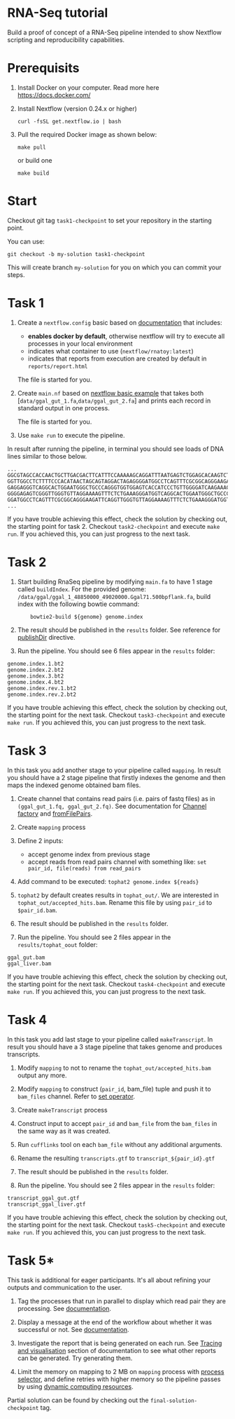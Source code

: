 RNA-Seq tutorial
======================

Build a proof of concept of a RNA-Seq pipeline intended to show Nextflow
scripting and reproducibility capabilities.

# Prerequisits


1) Install Docker on your computer. Read more here https://docs.docker.com/

2) Install Nextflow (version 0.24.x or higher)

    `curl -fsSL get.nextflow.io | bash`

3) Pull the required Docker image as shown below: 

    `make pull`

    or build one

    `make build`

# Start

Checkout git tag `task1-checkpoint` to set your repository in the starting point.

You can use:

`git checkout -b my-solution task1-checkpoint`

This will create branch `my-solution` for you on which you can commit your steps.

# Task 1

1. Create a `nextflow.config` basic based on [documentation](https://www.nextflow.io/docs/latest/config.html#configuration-file) that includes:
    * **enables docker by default**, otherwise nextflow will try to execute all processes in your local environment
    * indicates what container to use (`nextflow/rnatoy:latest`)
    * indicates that reports from execution are created by default in `reports/report.html`

    The file is started for you.

2. Create `main.nf` based on [nextflow basic example](https://www.nextflow.io/example1.html) that takes both [`data/ggal_gut_1.fa`,`data/ggal_gut_2.fa`] and prints each record in standard output in one process.

    The file is started for you.

3. Use `make run` to execute the pipeline.

In result after running the pipeline, in terminal you should see loads of DNA lines similar to those below.

```
...
GGCGTAGCCACCAACTGCTTGACGACTTCATTTCCAAAAAGCAGGATTTAATGAGTCTGGAGCACAAGTCTTATGAGGAGCAGCTGAGGGAACTGGGATTGCTTA
GGTTGGCCTCTTTTCCCACATAACTAGCAGTAGGACTAGAGGGGATGGCCTCAGTTTCGCGGCAGGGAAGATTCAGGTTGGGTGTTAGGAAAAGTTTCTCTGAAA
GAGGAGGGTCAGGCACTGGAATGGGCTGCCCAGGGTGGTGGAGTCACCATCCCTGTTGGGGATCAAGAAACATTTCACTGTGGTACTGAGGGATGTGGTTTAGTG
GGGGAGAGTCGGGTTGGGTGTTAGGAAAAGTTTCTCTGAAAGGGATGGTCAGGCACTGGAATGGGCTGCCCAGGGTGGTGGAGTCACCATCCCTGTTGGGGATCA
GGATGGCCTCAGTTTCGCGGCAGGGAAGATTCAGGTTGGGTGTTAGGAAAAGTTTCTCTGAAAGGGATGGTCAGGCACTGGAATGGGCTGCCCAGGGTGGTGGAG
...

```

If you have trouble achieving this effect, check the solution by checking out, the starting point for task 2. Checkout `task2-checkpoint` and execute `make run`. If you achieved this, you can just progress to the next task.

# Task 2

1. Start building RnaSeq pipeline by modifying `main.fa` to have 1 stage called `buildIndex`.
    For the provided genome: `/data/ggal/ggal_1_48850000_49020000.Ggal71.500bpflank.fa`, build index with the following bowtie command:

    ```
        bowtie2-build ${genome} genome.index
    ```

2. The result should be published in the `results` folder. See reference for [publishDir](https://www.nextflow.io/docs/latest/process.html?highlight=publishdir#publishdir) directive. 

3. Run the pipeline. You should see 6 files appear in the `results` folder:

```
genome.index.1.bt2  
genome.index.2.bt2  
genome.index.3.bt2  
genome.index.4.bt2  
genome.index.rev.1.bt2  
genome.index.rev.2.bt2
```

If you have trouble achieving this effect, check the solution by checking out, the starting point for the next task. Checkout `task3-checkpoint` and execute `make run`. If you achieved this, you can just progress to the next task.

# Task 3

In this task you add another stage to your pipeline called `mapping`. In result you should have a 2 stage pipeline that firstly indexes the genome and then maps the indexed genome obtained bam files.

1. Create channel that contains read pairs (i.e. pairs of fastq files) as in `(ggal_gut_1.fq, ggal_gut_2.fq)`. See documentation for [Channel factory](https://www.nextflow.io/docs/latest/channel.html?highlight=fromfilepairs#channel-factory) and [fromFilePairs](https://www.nextflow.io/docs/latest/channel.html?highlight=fromfilepairs#fromfilepairs).

2. Create `mapping` process

3. Define 2 inputs:
    * accept genome index from previous stage
    * accept reads from read pairs channel with something like: `set pair_id, file(reads) from read_pairs`

4. Add command to be executed: `tophat2 genome.index ${reads}`

5. `tophat2` by default creates results in `tophat_out/`. We are interested in `tophat_out/accepted_hits.bam`. Rename this file by using `pair_id` to `$pair_id.bam`.

6. The result should be published in the `results` folder. 

7. Run the pipeline. You should see 2 files appear in the `results/tophat_oout` folder:

```
ggal_gut.bam
ggal_liver.bam
```

If you have trouble achieving this effect, check the solution by checking out, the starting point for the next task. Checkout `task4-checkpoint` and execute `make run`. If you achieved this, you can just progress to the next task.

# Task 4

In this task you add last stage to your pipeline called `makeTranscript`. In result you should have a 3 stage pipeline that takes genome and produces transcripts.

1. Modify `mapping` to not to rename the `tophat_out/accepted_hits.bam` output any more.

2. Modify `mapping` to construct (`pair_id`, bam_file) tuple and push it to `bam_files` channel. Refer to [set operator](https://www.nextflow.io/docs/latest/operator.html#set).

3. Create `makeTranscript` process

4. Construct input to accept `pair_id` and `bam_file` from the `bam_files` in the same way as it was created.

5. Run `cufflinks` tool on each `bam_file` without any additional arguments.

6. Rename the resulting `transcripts.gtf` to `transcript_${pair_id}.gtf`

7. The result should be published in the `results` folder. 

8. Run the pipeline. You should see 2 files appear in the `results` folder:

```
transcript_ggal_gut.gtf
transcript_ggal_liver.gtf
```

If you have trouble achieving this effect, check the solution by checking out, the starting point for the next task. Checkout `task5-checkpoint` and execute `make run`. If you achieved this, you can just progress to the next task.

# Task 5*

This task is additional for eager participants. It's all about refining your outputs and communication to the user.

1. Tag the processes that run in parallel to display which read pair they are processing. See [documentation](https://www.nextflow.io/docs/latest/tracing.html).

2. Display a message at the end of the workflow about whether it was successful or not. See [documentation](https://www.nextflow.io/docs/latest/metadata.html?highlight=workflow#completion-handler).

3. Investigate the report that is being generated on each run. See [Tracing and visualisation](https://www.nextflow.io/docs/latest/tracing.html) section of documentation to see what other reports can be generated. Try generating them.

4. Limit the memory on mapping to 2 MB on `mapping` process with [process selector](https://www.nextflow.io/docs/latest/config.html#process-selectors), and define retries with higher memory so the pipeline passes by using [dynamic computing resources](https://www.nextflow.io/docs/latest/process.html?highlight=memory#dynamic-computing-resources).


Partial solution can be found by checking out the `final-solution-checkpoint` tag.